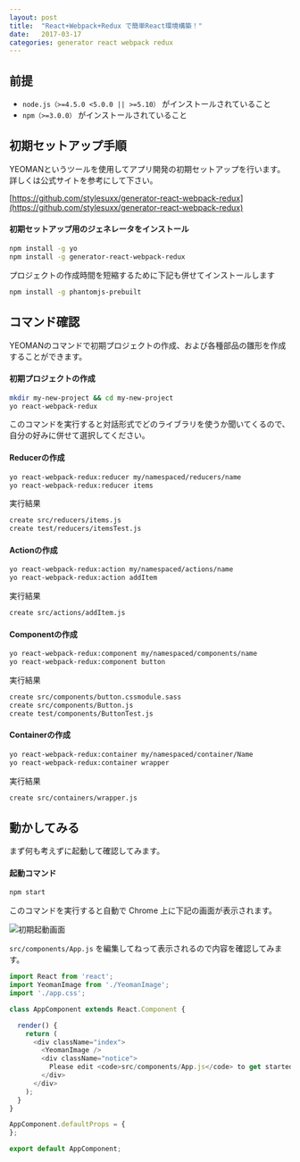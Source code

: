 ```yaml
---
layout: post
title:  "React+Webpack+Redux で簡単React環境構築！"
date:   2017-03-17
categories: generator react webpack redux
---
```


## 前提

- `node.js（>=4.5.0 <5.0.0 || >=5.10）` がインストールされていること
- `npm（>=3.0.0）` がインストールされていること

## 初期セットアップ手順

YEOMANというツールを使用してアプリ開発の初期セットアップを行います。  
詳しくは公式サイトを参考にして下さい。  

[https://github.com/stylesuxx/generator-react-webpack-redux](https://github.com/stylesuxx/generator-react-webpack-redux)

#### 初期セットアップ用のジェネレータをインストール

```sh
npm install -g yo
npm install -g generator-react-webpack-redux
```

プロジェクトの作成時間を短縮するために下記も併せてインストールします

```sh
npm install -g phantomjs-prebuilt
```

## コマンド確認

YEOMANのコマンドで初期プロジェクトの作成、および各種部品の雛形を作成することができます。

#### **初期プロジェクトの作成**

```sh
mkdir my-new-project && cd my-new-project
yo react-webpack-redux
```

このコマンドを実行すると対話形式でどのライブラリを使うか聞いてくるので、自分の好みに併せて選択してください。

#### **Reducerの作成**

```sh
yo react-webpack-redux:reducer my/namespaced/reducers/name
yo react-webpack-redux:reducer items
```

実行結果

```sh
create src/reducers/items.js
create test/reducers/itemsTest.js
```

#### **Actionの作成**

```sh
yo react-webpack-redux:action my/namespaced/actions/name
yo react-webpack-redux:action addItem
```

実行結果

```sh
create src/actions/addItem.js
```

#### **Componentの作成**

```sh
yo react-webpack-redux:component my/namespaced/components/name
yo react-webpack-redux:component button
```

実行結果

```sh
create src/components/button.cssmodule.sass
create src/components/Button.js
create test/components/ButtonTest.js
```

#### **Containerの作成**

```sh
yo react-webpack-redux:container my/namespaced/container/Name
yo react-webpack-redux:container wrapper
```

実行結果

```sh
create src/containers/wrapper.js
```

## 動かしてみる

まず何も考えずに起動して確認してみます。

#### 起動コマンド

```sh
npm start
```

このコマンドを実行すると自動で Chrome 上に下記の画面が表示されます。

![初期起動画面]({{site.baseurl}}/images/2017-03-17-startup.png)

`src/components/App.js` を編集してねって表示されるので内容を確認してみます。

```js
import React from 'react';
import YeomanImage from './YeomanImage';
import './app.css';

class AppComponent extends React.Component {

  render() {
    return (
      <div className="index">
        <YeomanImage />
        <div className="notice">
          Please edit <code>src/components/App.js</code> to get started!
        </div>
      </div>
    );
  }
}

AppComponent.defaultProps = {
};

export default AppComponent;
```